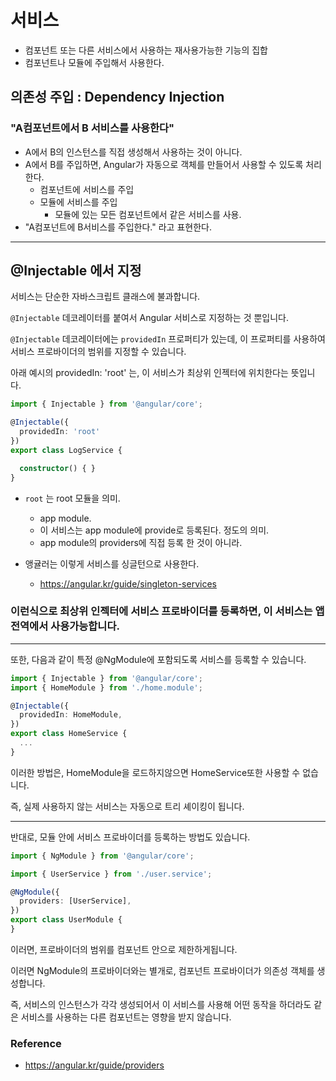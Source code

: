 # 서비스



- 컴포넌트 또는 다른 서비스에서 사용하는 재사용가능한 기능의 집합
- 컴포넌트나 모듈에 주입해서 사용한다.



## 의존성 주입 : Dependency Injection

### "A컴포넌트에서 B 서비스를 사용한다"

- A에서 B의 인스턴스를 직접 생성해서 사용하는 것이 아니다.
- A에서 B를 주입하면, Angular가 자동으로 객체를 만들어서 사용할 수 있도록 처리한다.
  - 컴포넌트에 서비스를 주입
  - 모듈에 서비스를 주입
    - 모듈에 있는 모든 컴포넌트에서 같은 서비스를 사용.
- "A컴포넌트에 B서비스를 주입한다." 라고 표현한다.



---



## @Injectable 에서 지정

서비스는 단순한 자바스크립트 클래스에 불과합니다.

 `@Injectable` 데코레이터를 붙여서 Angular 서비스로 지정하는 것 뿐입니다.

`@Injectable` 데코레이터에는 `providedIn` 프로퍼티가 있는데, 이 프로퍼티를 사용하여 서비스 프로바이더의 범위를 지정할 수 있습니다.

아래 예시의 providedIn: 'root' 는, 이 서비스가 최상위 인젝터에 위치한다는 뜻입니다.

```typescript
import { Injectable } from '@angular/core';

@Injectable({
  providedIn: 'root'
})
export class LogService {

  constructor() { }
}
```



- `root` 는 root 모듈을 의미.
  - app module.
  - 이 서비스는 app module에 provide로 등록된다. 정도의 의미.
  - app module의 providers에 직접 등록 한 것이 아니라.

- 앵귤러는 이렇게 서비스를 싱글턴으로 사용한다.
  - https://angular.kr/guide/singleton-services



### 이런식으로 최상위 인젝터에 서비스 프로바이더를 등록하면, 이 서비스는 앱 전역에서 사용가능합니다.



---

또한, 다음과 같이 특정 @NgModule에 포함되도록 서비스를 등록할 수 있습니다.

```typescript
import { Injectable } from '@angular/core';
import { HomeModule } from './home.module';

@Injectable({
  providedIn: HomeModule,
})
export class HomeService {
  ...
}
```

이러한 방법은, HomeModule을 로드하지않으면 HomeService또한 사용할 수 없습니다.

즉, 실제 사용하지 않는 서비스는 자동으로 트리 셰이킹이 됩니다.

---

반대로, 모듈 안에 서비스 프로바이더를 등록하는 방법도 있습니다.

```typescript
import { NgModule } from '@angular/core';

import { UserService } from './user.service';

@NgModule({
  providers: [UserService],
})
export class UserModule {
}
```



이러면, 프로바이더의 범위를 컴포넌트 안으로 제한하게됩니다.

이러면 NgModule의 프로바이더와는 별개로, 컴포넌트 프로바이더가 의존성 객체를 생성합니다.

즉, 서비스의 인스턴스가 각각 생성되어서 이 서비스를 사용해 어떤 동작을 하더라도 같은 서비스를 사용하는 다른 컴포넌트는 영향을 받지 않습니다.



### Reference

- https://angular.kr/guide/providers

